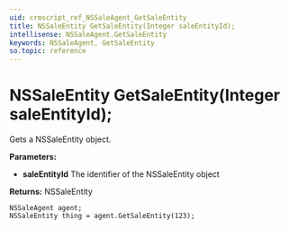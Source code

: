```yaml
---
uid: crmscript_ref_NSSaleAgent_GetSaleEntity
title: NSSaleEntity GetSaleEntity(Integer saleEntityId);
intellisense: NSSaleAgent.GetSaleEntity
keywords: NSSaleAgent, GetSaleEntity
so.topic: reference
---
```


# NSSaleEntity GetSaleEntity(Integer saleEntityId);

Gets a NSSaleEntity object.

**Parameters:**
 - **saleEntityId** The identifier of the NSSaleEntity object

**Returns:** NSSaleEntity

```crmscript
NSSaleAgent agent;
NSSaleEntity thing = agent.GetSaleEntity(123);
```

